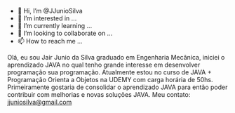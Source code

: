 - 👋 Hi, I’m @JJunioSilva
- 👀 I’m interested in ...
- 🌱 I’m currently learning ...
- 💞️ I’m looking to collaborate on ...
- 📫 How to reach me ...

<!---
JJunioSilva/JJunioSilva is a ✨ special ✨ repository because its `README.md` (this file) appears on your GitHub profile.
You can click the Preview link to take a look at your ch
--->
Olá, eu sou Jair Junio da Silva graduado em Engenharia Mecânica, iniciei  o aprendizado  JAVA no qual tenho grande interesse em desenvolver programação sua programação. Atualmente estou no curso de JAVA + Programação Orienta a Objetos na UDEMY com carga horária de 50hs. Primeiramente gostaria de consolidar o aprendizado JAVA para então poder contribuir com melhorias e novas soluções JAVA. 
Meu contato: jjuniosilva@gmail.com
